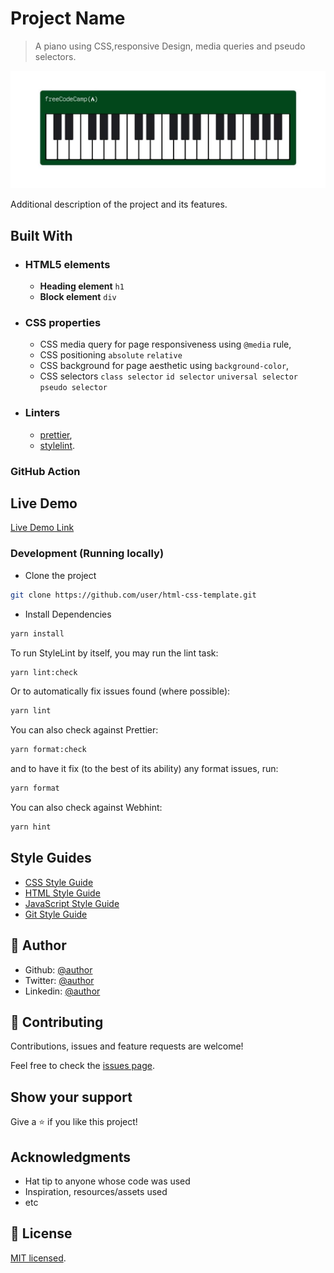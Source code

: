 # Project Name

> A piano using CSS,responsive Design, media queries and pseudo selectors.

![screenshot](./app_screenshot.png)

Additional description of the project and its features.

## Built With

- ### HTML5 elements
  - **Heading element**
    `h1`
  - **Block element**
    `div`
- ### CSS properties
  - CSS media query for page responsiveness using `@media` rule,
  - CSS positioning `absolute` `relative`
  - CSS background for page aesthetic using `background-color`,
  - CSS selectors `class selector` `id selector` `universal selector` `pseudo selector`
- ### Linters
  - [prettier](prettier),
  - [stylelint](stylelint).

### GitHub Action

## Live Demo

[Live Demo Link](https://13-fcc-piano.netlify.app)

### Development (Running locally)

- Clone the project

```bash
git clone https://github.com/user/html-css-template.git

```

- Install Dependencies

```bash
yarn install
```

To run StyleLint by itself, you may run the lint task:

```bash
yarn lint:check
```

Or to automatically fix issues found (where possible):

```bash
yarn lint
```

You can also check against Prettier:

```bash
yarn format:check
```

and to have it fix (to the best of its ability) any format issues, run:

```bash
yarn format
```

You can also check against Webhint:

```bash
yarn hint
```

## Style Guides

- [CSS Style Guide](http://udacity.github.io/frontend-nanodegree-styleguide/css.html)
- [HTML Style Guide](http://udacity.github.io/frontend-nanodegree-styleguide/index.html)
- [JavaScript Style Guide](http://udacity.github.io/frontend-nanodegree-styleguide/javascript.html)
- [Git Style Guide](https://udacity.github.io/git-styleguide/)

## 👤 Author

- Github: [@author](https://github.com/author)
- Twitter: [@author](https://twitter.com/author)
- Linkedin: [@author](https://www.linkedin.com/in/author/)

## 🤝 Contributing

Contributions, issues and feature requests are welcome!

Feel free to check the [issues page](../../issues).

## Show your support

Give a ⭐️ if you like this project!

## Acknowledgments

- Hat tip to anyone whose code was used
- Inspiration, resources/assets used
- etc

## 📝 License

[MIT licensed](./LICENSE).
